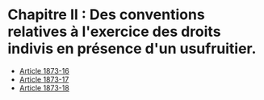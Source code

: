 # Chapitre II : Des conventions relatives à l'exercice des droits indivis en présence d'un usufruitier.

- [Article 1873-16](article-1873-16.md)
- [Article 1873-17](article-1873-17.md)
- [Article 1873-18](article-1873-18.md)
